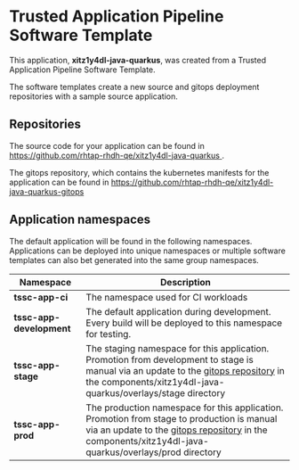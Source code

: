 # Trusted Application Pipeline Software Template

This application, **xitz1y4dl-java-quarkus**, was created from a Trusted Application Pipeline Software Template.

The software templates create a new source and gitops deployment repositories with a sample source application. 

## Repositories

The source code for your application can be found in [https://github.com/rhtap-rhdh-qe/xitz1y4dl-java-quarkus ](https://github.com/rhtap-rhdh-qe/xitz1y4dl-java-quarkus ).
 
The gitops repository, which contains the kubernetes manifests for the application can be found in 
[https://github.com/rhtap-rhdh-qe/xitz1y4dl-java-quarkus-gitops ](https://github.com/rhtap-rhdh-qe/xitz1y4dl-java-quarkus-gitops ) 

## Application namespaces 

The default application will be found in the following namespaces. Applications can be deployed into unique namespaces or multiple software templates can also bet generated into the same group namespaces.  

|  Namespace   |  Description   |  
| -------- | -------- |
| **tssc-app-ci** | The namespace used for CI workloads |
| **tssc-app-development** | The default application during development. Every build will be deployed to this namespace for testing. |
| **tssc-app-stage** | The staging namespace for this application. Promotion from development to stage is manual via an update to the [gitops repository](https://github.com/rhtap-rhdh-qe/xitz1y4dl-java-quarkus-gitops ) in the components/xitz1y4dl-java-quarkus/overlays/stage directory |
| **tssc-app-prod** | The production namespace for this application. Promotion from stage to production is manual via an update to the [gitops repository](https://github.com/rhtap-rhdh-qe/xitz1y4dl-java-quarkus-gitops ) in the components/xitz1y4dl-java-quarkus/overlays/prod directory |